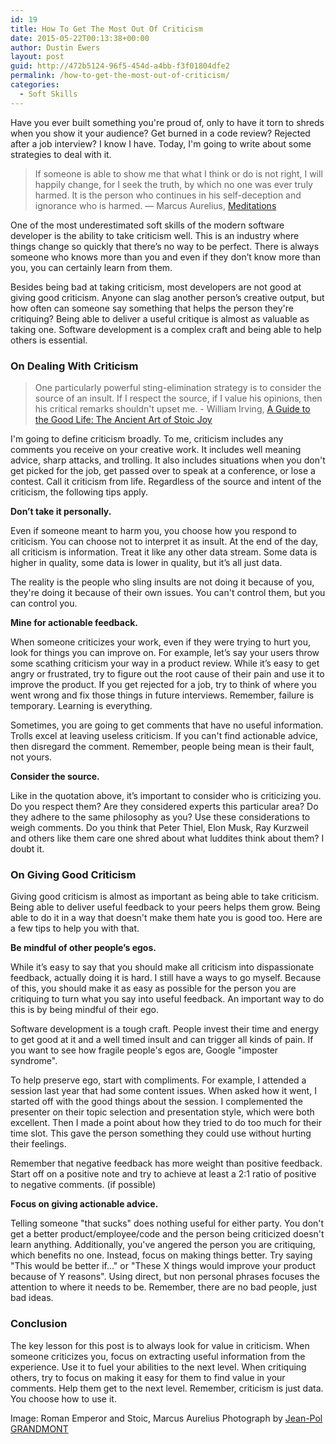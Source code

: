 ```yaml
---
id: 19
title: How To Get The Most Out Of Criticism
date: 2015-05-22T00:13:38+00:00
author: Dustin Ewers
layout: post
guid: http://472b5124-96f5-454d-a4bb-f3f01804dfe2
permalink: /how-to-get-the-most-out-of-criticism/
categories:
  - Soft Skills
---
```

Have you ever built something you're proud of, only to have it torn to shreds when you show it your audience? Get burned in a code review? Rejected after a job interview? I know I have. Today, I'm going to write about some strategies to deal with it.

<blockquote>If someone is able to show me that what I think or do is not right, I will happily change, for I seek the truth, by which no one was ever truly harmed. It is the person who continues in his self-deception and ignorance who is harmed.
― Marcus Aurelius, <a href="http://amzn.to/1HlJRY4">Meditations</a></blockquote>

One of the most underestimated soft skills of the modern software developer is the ability to take criticism well. This is an industry where things change so quickly that there’s no way to be perfect. There is always someone who knows more than you and even if they don’t know more than you, you can certainly learn from them.

Besides being bad at taking criticism, most developers are not good at giving good criticism. Anyone can slag another person’s creative output, but how often can someone say something that helps the person they're critiquing? Being able to deliver a useful critique is almost as valuable as taking one. Software development is a complex craft and being able to help others is essential.

<h3 id="ondealingwithcriticism">On Dealing With Criticism</h3>

<blockquote>One particularly powerful sting-elimination strategy is to consider the source of an insult. If I respect the source, if I value his opinions, then his critical remarks shouldn't upset me.
- William Irving, <a href="http://amzn.to/1Q0pvbJ">A Guide to the Good Life: The Ancient Art of Stoic Joy</a></blockquote>

I'm going to define criticism broadly. To me, criticism includes any comments you receive on your creative work. It includes well meaning advice, sharp attacks, and trolling. It also includes situations when you don't get picked for the job, get passed over to speak at a conference, or lose a contest. Call it criticism from life. Regardless of the source and intent of the criticism, the following tips apply.

<strong>Don’t take it personally.</strong>

Even if someone meant to harm you, you choose how you respond to criticism. You can choose not to interpret it as insult. At the end of the day, all criticism is information. Treat it like any other data stream. Some data is higher in quality, some data is lower in quality, but it’s all just data.

The reality is the people who sling insults are not doing it because of you, they're doing it because of their own issues. You can't control them, but you can control you.

<strong>Mine for actionable feedback.</strong>

When someone criticizes your work, even if they were trying to hurt you, look for things you can improve on. For example, let’s say your users throw some scathing criticism your way in a product review. While it’s easy to get angry or frustrated, try to figure out the root cause of their pain and use it to improve the product. If you get rejected for a job, try to think of where you went wrong and fix those things in future interviews. Remember, failure is temporary. Learning is everything.

Sometimes, you are going to get comments that have no useful information. Trolls excel at leaving useless criticism. If you can't find actionable advice, then disregard the comment. Remember, people being mean is their fault, not yours.

<strong>Consider the source.</strong>

Like in the quotation above, it’s important to consider who is criticizing you. Do you respect them? Are they considered experts this particular area? Do they adhere to the same philosophy as you? Use these considerations to weigh comments. Do you think that Peter Thiel, Elon Musk, Ray Kurzweil and others like them care one shred about what luddites think about them? I doubt it.

<h3 id="ongivinggoodcriticism">On Giving Good Criticism</h3>

Giving good criticism is almost as important as being able to take criticism. Being able to deliver useful feedback to your peers helps them grow. Being able to do it in a way that doesn't make them hate you is good too. Here are a few tips to help you with that.

<strong>Be mindful of other people’s egos.</strong>

While it’s easy to say that you should make all criticism into dispassionate feedback, actually doing it is hard. I still have a ways to go myself. Because of this, you should make it as easy as possible for the person you are critiquing to turn what you say into useful feedback. An important way to do this is by being mindful of their ego.

Software development is a tough craft. People invest their time and energy to get good at it and a well timed insult and can trigger all kinds of pain. If you want to see how fragile people's egos are, Google "imposter syndrome".

To help preserve ego, start with compliments. For example, I attended a session last year that had some content issues. When asked how it went, I started off with the good things about the session. I complemented the presenter on their topic selection and presentation style, which were both excellent. Then I made a point about how they tried to do too much for their time slot. This gave the person something they could use without hurting their feelings.

Remember that negative feedback has more weight than positive feedback. Start off on a positive note and try to achieve at least a 2:1 ratio of positive to negative comments. (if possible)

<strong>Focus on giving actionable advice.</strong>

Telling someone "that sucks" does nothing useful for either party. You don't get a better product/employee/code and the person being criticized doesn't learn anything. Additionally, you've angered the person you are critiquing, which benefits no one. Instead, focus on making things better. Try saying "This would be better if..." or "These X things would improve your product because of Y reasons". Using direct, but non personal phrases focuses the attention to where it needs to be. Remember, there are no bad people, just bad ideas.

<h3 id="conclusion">Conclusion</h3>

The key lesson for this post is to always look for value in criticism. When someone criticizes you, focus on extracting useful information from the experience. Use it to fuel your abilities to the next level. When critiquing others, try to focus on making it easy for them to find value in your comments. Help them get to the next level. Remember, criticism is just data. You choose how to use it.

Image:
Roman Emperor and Stoic, Marcus Aurelius
Photograph by <a href="http://en.wikipedia.org/wiki/File:0_Marcus_Aurelius_-_Palazzo_Nuovo_-_Musei_Capitolini_(1).JPG">Jean-Pol GRANDMONT</a>